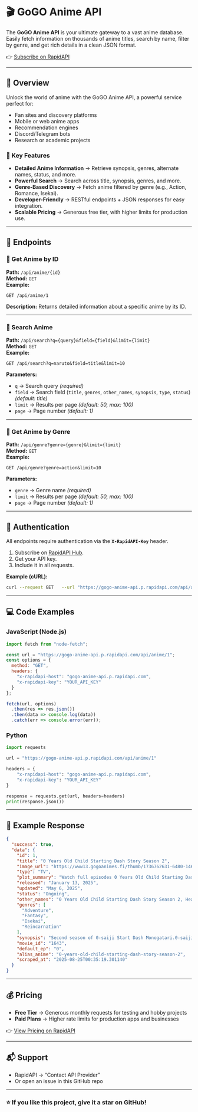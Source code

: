 # 🎬 GoGO Anime API

The **GoGO Anime API** is your ultimate gateway to a vast anime database.  
Easily fetch information on thousands of anime titles, search by name, filter by genre, and get rich details in a clean JSON format.

👉 [Subscribe on RapidAPI](https://rapidapi.com/naradashen/api/gogo-anime-api)

---

## 🚀 Overview

Unlock the world of anime with the GoGO Anime API, a powerful service perfect for:

- Fan sites and discovery platforms  
- Mobile or web anime apps  
- Recommendation engines  
- Discord/Telegram bots  
- Research or academic projects  

### 🔑 Key Features
- **Detailed Anime Information** → Retrieve synopsis, genres, alternate names, status, and more.  
- **Powerful Search** → Search across title, synopsis, genres, and more.  
- **Genre-Based Discovery** → Fetch anime filtered by genre (e.g., Action, Romance, Isekai).  
- **Developer-Friendly** → RESTful endpoints + JSON responses for easy integration.  
- **Scalable Pricing** → Generous free tier, with higher limits for production use.  

---

## 📌 Endpoints

### 🔹 Get Anime by ID
**Path:** `/api/anime/{id}`  
**Method:** `GET`  
**Example:**  
```http
GET /api/anime/1
```
**Description:** Returns detailed information about a specific anime by its ID.  

---

### 🔹 Search Anime
**Path:** `/api/search?q={query}&field={field}&limit={limit}`  
**Method:** `GET`  
**Example:**  
```http
GET /api/search?q=naruto&field=title&limit=10
```
**Parameters:**  
- `q` → Search query *(required)*  
- `field` → Search field (`title`, `genres`, `other_names`, `synopsis`, `type`, `status`) *(default: title)*  
- `limit` → Results per page *(default: 50, max: 100)*  
- `page` → Page number *(default: 1)*  

---

### 🔹 Get Anime by Genre
**Path:** `/api/genre?genre={genre}&limit={limit}`  
**Method:** `GET`  
**Example:**  
```http
GET /api/genre?genre=action&limit=10
```
**Parameters:**  
- `genre` → Genre name *(required)*  
- `limit` → Results per page *(default: 50, max: 100)*  
- `page` → Page number *(default: 1)*  

---

## 🔑 Authentication

All endpoints require authentication via the **`X-RapidAPI-Key`** header.  

1. Subscribe on [RapidAPI Hub](https://rapidapi.com/naradashen/api/gogo-anime-api).  
2. Get your API key.  
3. Include it in all requests.  

**Example (cURL):**
```bash
curl --request GET   --url "https://gogo-anime-api.p.rapidapi.com/api/anime/1"   --header "x-rapidapi-host: gogo-anime-api.p.rapidapi.com"   --header "x-rapidapi-key: YOUR_API_KEY"
```

---

## 💻 Code Examples

### JavaScript (Node.js)
```javascript
import fetch from "node-fetch";

const url = "https://gogo-anime-api.p.rapidapi.com/api/anime/1";
const options = {
  method: "GET",
  headers: {
    "x-rapidapi-host": "gogo-anime-api.p.rapidapi.com",
    "x-rapidapi-key": "YOUR_API_KEY"
  }
};

fetch(url, options)
  .then(res => res.json())
  .then(data => console.log(data))
  .catch(err => console.error(err));
```

### Python
```python
import requests

url = "https://gogo-anime-api.p.rapidapi.com/api/anime/1"

headers = {
    "x-rapidapi-host": "gogo-anime-api.p.rapidapi.com",
    "x-rapidapi-key": "YOUR_API_KEY"
}

response = requests.get(url, headers=headers)
print(response.json())
```

---

## 📖 Example Response
```json
{
  "success": true,
  "data": {
    "id": 1,
    "title": "0 Years Old Child Starting Dash Story Season 2",
    "image_url": "https://www13.gogoanimes.fi/thumb/1736762631-6480-146764.jpg",
    "type": "TV",
    "plot_summary": "Watch full episodes 0 Years Old Child Starting Dash Story Season 2, download 0 Years Old Child Starting Dash Story Season 2 english subbed, 0 Years Old Child Starting Dash Story Season 2 eng sub, download 0 Years Old Child Starting Dash Story Season 2 eng sub, stream 0 Years Old Child Starting Dash Story Season 2 at 9anime.",
    "released": "January 13, 2025",
    "updated": "May 6, 2025",
    "status": "Ongoing",
    "other_names": "0 Years Old Child Starting Dash Story Season 2, Head Start at Birth Season 2, 0歳児スタートダッシュ物語 シーズン2",
    "genres": [
      "Adventure",
      "Fantasy",
      "Isekai",
      "Reincarnation"
    ],
    "synopsis": "Second season of 0-saiji Start Dash Monogatari.0-saiji Start Dash Monogatari Season 2",
    "movie_id": "1643",
    "default_ep": "0",
    "alias_anime": "0-years-old-child-starting-dash-story-season-2",
    "scraped_at": "2025-08-25T00:35:19.301140"
  }
}
```

---

## 💰 Pricing

- **Free Tier** → Generous monthly requests for testing and hobby projects  
- **Paid Plans** → Higher rate limits for production apps and businesses  

👉 [View Pricing on RapidAPI](https://rapidapi.com/naradashen/api/gogo-anime-api/pricing)

---

## 📬 Support

- RapidAPI → “Contact API Provider”  
- Or open an issue in this GitHub repo  

---

### ⭐ If you like this project, give it a star on GitHub!

